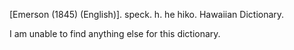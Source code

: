 [Emerson (1845) (English)]. speck. h. he hiko. Hawaiian Dictionary.

I am unable to find anything else for this dictionary.
